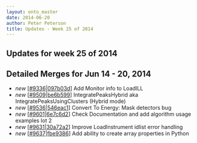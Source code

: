 ```yaml
---
layout: onto_master
date: 2014-06-20
author: Peter Peterson
title: Updates - Week 25 of 2014
---
```

Updates for week 25 of 2014
---------------------------

Detailed Merges for Jun 14 - 20, 2014
-------------------------------------
* *new* \[[#9336](http://trac.mantidproject.org/mantid/ticket/9336)\|[097b03d](https://github.com/mantidproject/mantid/commit/097b03dbc16f27d383415ffbff2753e1131bb145)\] Add Monitor info to LoadILL
* *new* \[[#9509](http://trac.mantidproject.org/mantid/ticket/9509)\|[be6b599](https://github.com/mantidproject/mantid/commit/be6b59999ecbc29707ef006c8a77b9d7c8bb87cd)\] IntegratePeaksHybrid aka IntegratePeaksUsingClusters (Hybrid mode)
* *new* \[[#9536](http://trac.mantidproject.org/mantid/ticket/9536)\|[546eac1](https://github.com/mantidproject/mantid/commit/546eac18d996a72a523ff178dd0ef94128e99c01)\] Convert To Energy: Mask detectors bug
* *new* \[[#9601](http://trac.mantidproject.org/mantid/ticket/9601)\|[6e7c6d2](https://github.com/mantidproject/mantid/commit/6e7c6d24b52bef13c4c21f2b094ff2093843e130)\] Check Documentation and add algorithm usage examples lot 2
* *new* \[[#9631](http://trac.mantidproject.org/mantid/ticket/9631)\|[30a72a2](https://github.com/mantidproject/mantid/commit/30a72a2d09388a9b5406439d56ac672bab11962f)\] Improve LoadInstrument idlist error handling
* *new* \[[#9637](http://trac.mantidproject.org/mantid/ticket/9637)\|[fbe9386](https://github.com/mantidproject/mantid/commit/fbe93866be813b42ac87d1f632321dd05e91a5d9)\] Add ability to create array properties in Python
